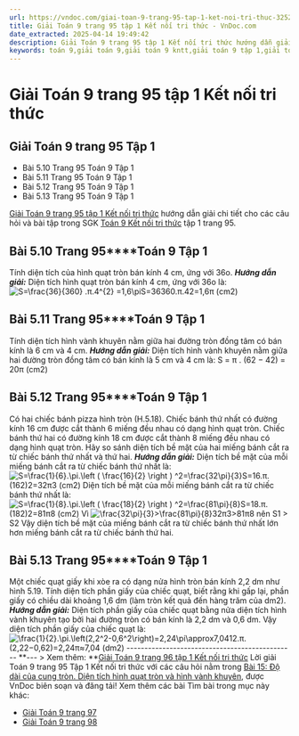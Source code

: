 ```yaml
---
url: https://vndoc.com/giai-toan-9-trang-95-tap-1-ket-noi-tri-thuc-325275
title: Giải Toán 9 trang 95 tập 1 Kết nối tri thức - VnDoc.com
date_extracted: 2025-04-14 19:49:42
description: Giải Toán 9 trang 95 tập 1 Kết nối tri thức hướng dẫn giải chi tiết các câu hỏi và bài tập trong SGK Toán 9 Kết nối tri thức tập 1.
keywords: toán 9,giải toán 9,giải toán 9 kntt,giải toán 9 tập 1,giải toán 9 kết nối tri thức,toán 9 kết nối tri thức tập 1,Toán 9 Kết nối tri thức Bài 15,giải Toán 9 Kết nối tri thức Bài 15,Bài 15 Độ dài của cung tròn Diện tích hình quạt tròn và hình vành khuyên,toán 9 kết nối tri thức tập 1 trang 92,toán 9 kết nối tri thức trang 93,toán 9 kết nối tri thức tập 1 trang 94,toán 9 kết nối tri thức tập 1 trang 95,toán 9 trang 95,giải toán 9 trang 95,toán 9 trang 95 kết nối,giải toán 9 trang 95 kết nối
---
```


# Giải Toán 9 trang 95 tập 1 Kết nối tri thức
## Giải Toán 9 trang 95 Tập 1
  * Bài 5.10 Trang 95 Toán 9 Tập 1
  * Bài 5.11 Trang 95 Toán 9 Tập 1
  * Bài 5.12 Trang 95 Toán 9 Tập 1
  * Bài 5.13 Trang 95 Toán 9 Tập 1

[Giải Toán 9 trang 95 tập 1 Kết nối tri thức](<https://vndoc.com/giai-toan-9-trang-95-tap-1-ket-noi-tri-thuc-325275>) hướng dẫn giải chi tiết cho các câu hỏi và bài tập trong SGK [Toán 9 Kết nối tri thức](<https://vndoc.com/toan-9-ket-noi-tri-thuc>) tập 1 trang 95.
## **Bài 5.10 Trang 95****Toán 9 Tập 1**
Tính diện tích của hình quạt tròn bán kính 4 cm, ứng với 36o.
_**Hướng dẫn giải:**_
Diện tích hình quạt tròn bán kính 4 cm, ứng với 36o là:
![S=\\frac{36}{360} .π.4^{2} =1,6\\pi](https://i.vdoc.vn/data/image/blank.png)S=36360.π.42=1,6π \(cm2\)
## **Bài 5.11 Trang 95****Toán 9 Tập 1**
Tính diện tích hình vành khuyên nằm giữa hai đường tròn đồng tâm có bán kính là 6 cm và 4 cm.
_**Hướng dẫn giải:**_
Diện tích hình vành khuyên nằm giữa hai đường tròn đồng tâm có bán kính là 5 cm và 4 cm là:
S = π . \(62 − 42\) = 20π \(cm2\)
## **Bài 5.12 Trang 95****Toán 9 Tập 1**
Có hai chiếc bánh pizza hình tròn \(H.5.18\). Chiếc bánh thứ nhất có đường kính 16 cm được cắt thành 6 miếng đều nhau có dạng hình quạt tròn. Chiếc bánh thứ hai có đường kính 18 cm được cắt thành 8 miếng đều nhau có dạng hình quạt tròn. Hãy so sánh diện tích bề mặt của hai miếng bánh cắt ra từ chiếc bánh thứ nhất và thứ hai.
_**Hướng dẫn giải:**_
Diện tích bề mặt của mỗi miếng bánh cắt ra từ chiếc bánh thứ nhất là:
![S=\\frac{1}{6}.\\pi.\\left \( \\frac{16}{2} \\right \) ^2=\\frac{32\\pi}{3}](https://i.vdoc.vn/data/image/blank.png)S=16.π.\(162\)2=32π3 \(cm2\)
Diện tích bề mặt của mỗi miếng bánh cắt ra từ chiếc bánh thứ nhất là:
![S=\\frac{1}{8}.\\pi.\\left \( \\frac{18}{2} \\right \) ^2=\\frac{81\\pi}{8}](https://i.vdoc.vn/data/image/blank.png)S=18.π.\(182\)2=81π8 \(cm2\)
Vì ![\\frac{32\\pi}{3}>\\frac{81\\pi}{8}](https://i.vdoc.vn/data/image/blank.png)32π3>81π8 nên S1 > S2
Vậy diện tích bề mặt của miếng bánh cắt ra từ chiếc bánh thứ nhất lớn hơn miếng bánh cắt ra từ chiếc bánh thứ hai.
## **Bài 5.13 Trang 95****Toán 9 Tập 1**
Một chiếc quạt giấy khi xòe ra có dạng nửa hình tròn bán kính 2,2 dm như hình 5.19. Tính diện tích phần giấy của chiếc quạt, biết rằng khi gấp lại, phần giấy có chiều dài khoảng 1,6 dm \(làm tròn kết quả đến hàng trăm của dm2\).
_**Hướng dẫn giải:**_
Diện tích phần giấy của chiếc quạt bằng nửa diện tích hình vành khuyên tạo bởi hai đường tròn có bán kính là 2,2 dm và 0,6 dm.
Vậy diện tích phần giấy của chiếc quạt là:
![\\frac{1}{2}.\\pi.\\left\(2,2^2-0,6^2\\right\)=2,24\\pi\\approx7,04](https://i.vdoc.vn/data/image/blank.png)12.π.\(2,22−0,62\)=2,24π≈7,04 \(dm2\)
\-----------------------------------------------
**\--- > Xem thêm: **[Giải Toán 9 trang 96 tập 1 Kết nối tri thức](<https://vndoc.com/giai-toan-9-trang-97-tap-1-ket-noi-tri-thuc-325287>)
Lời giải Toán 9 trang 95 Tập 1 Kết nối tri thức với các câu hỏi nằm trong [Bài 15: Độ dài của cung tròn. Diện tích hình quạt tròn và hình vành khuyên](<https://vndoc.com/toan-9-ket-noi-tri-thuc-bai-15-do-dai-cua-cung-tron-dien-tich-hinh-quat-tron-va-hinh-vanh-khuyen-320987>), được VnDoc biên soạn và đăng tải\!
Xem thêm các bài Tìm bài trong mục này khác:
  * [Giải Toán 9 trang 97](</giai-toan-9-trang-97-tap-1-ket-noi-tri-thuc-325287>)
  * [Giải Toán 9 trang 98](</giai-toan-9-trang-98-tap-1-ket-noi-tri-thuc-325299>)

